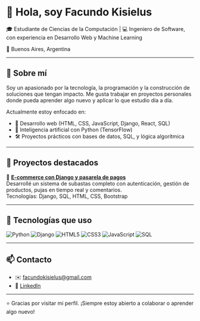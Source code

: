 # 👋 Hola, soy Facundo Kisielus

🎓 Estudiante de Ciencias de la Computación | 💻 Ingeniero de Software, con experiencia en Desarrollo Web y Machine Learning

📍 Buenos Aires, Argentina  

---

## 🚀 Sobre mí

Soy un apasionado por la tecnología, la programación y la construcción de soluciones que tengan impacto. Me gusta trabajar en proyectos personales donde pueda aprender algo nuevo y aplicar lo que estudio día a día.

Actualmente estoy enfocado en:

- 🔨 Desarrollo web (HTML, CSS, JavaScript, Django, React, SQL)
- 🤖 Inteligencia artificial con Python (TensorFlow)
- 🛠️ Proyectos prácticos con bases de datos, SQL, y lógica algorítmica

---

## 📂 Proyectos destacados

🔗 **[E-commerce con Django y pasarela de pagos](https://github.com/facuxrv/worldbuy-auction-platform)**  
Desarrollé un sistema de subastas completo con autenticación, gestión de productos, pujas en tiempo real y comentarios.  
Tecnologías: Django, SQL, HTML, CSS, Bootstrap

---

## 🧰 Tecnologías que uso

![Python](https://img.shields.io/badge/Python-3776AB?style=flat&logo=python&logoColor=white)
![Django](https://img.shields.io/badge/Django-092E20?style=flat&logo=django&logoColor=white)
![HTML5](https://img.shields.io/badge/HTML5-E34F26?style=flat&logo=html5&logoColor=white)
![CSS3](https://img.shields.io/badge/CSS3-1572B6?style=flat&logo=css3&logoColor=white)
![JavaScript](https://img.shields.io/badge/JavaScript-F7DF1E?style=flat&logo=javascript&logoColor=black)
![SQL](https://img.shields.io/badge/SQL-4479A1?style=flat&logo=postgresql&logoColor=white)

---

## 📫 Contacto

- ✉️ facundokisielus@gmail.com  
- 💼 [LinkedIn](https://www.linkedin.com/in/facundo-kisielus-39819a228/)  

---

⭐ Gracias por visitar mi perfil. ¡Siempre estoy abierto a colaborar o aprender algo nuevo!
